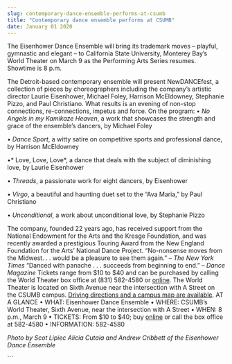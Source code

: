 ```yaml
---
slug: contemporary-dance-ensemble-performs-at-csumb
title: "Contemporary dance ensemble performs at CSUMB"
date: January 01 2020
---
```


 
<p>
  The Eisenhower Dance Ensemble will bring its trademark moves – playful,
  gymnastic and elegant – to California State University, Monterey Bay’s World
  Theater on March 9 as the Performing Arts Series resumes. Showtime is 8 p.m.
</p>
<p>
  The Detroit-based contemporary ensemble will present NewDANCEfest, a
  collection of pieces by choreographers including the company’s artistic
  director Laurie Eisenhower, Michael Foley, Harrison McEldowney, Stephanie
  Pizzo, and Paul Christiano. What results is an evening of non-stop
  connections, re-connections, impetus and force. On the program: •
  <em>No Angels in my Kamikaze Heaven</em>, a work that showcases the strength
  and grace of the ensemble’s dancers, by Michael Foley
</p>
<p>
  • <em>Dance Sport</em>, a witty satire on competitive sports and professional
  dance, by Harrison McEldowney
</p>
<p>
  •* Love, Love, Love*, a dance that deals with the subject of diminishing love,
  by Laurie Eisenhower
</p>
<p>• <em>Threads</em>, a passionate work for eight dancers, by Eisenhower</p>
<p>
  • <em>Virgo</em>, a beautiful and haunting duet set to the “Ava Maria,” by
  Paul Christiano
</p>
<p>
  • <em>Unconditional</em>, a work about unconditional love, by Stephanie Pizzo
</p>
<p>
  The company, founded 22 years ago, has received support from the National
  Endowment for the Arts and the Kresge Foundation, and was recently awarded a
  prestigious Touring Award from the New England Foundation for the Arts’
  National Dance Project. “No-nonsense moves from the Midwest. . . would be a
  pleasure to see them again.” – <em>The New York Times</em> “Danced with
  panache . . . succeeds from beginning to end.” –
  <em>Dance Magazine</em> Tickets range from $10 to $40 and can be purchased by
  calling the World Theater box office at (831) 582-4580 or
  <a href="https://csumb.edu/worldtheater">online</a>. The World Theater is
  located on Sixth Avenue near the intersection with A Street on the CSUMB
  campus.
  <a href="https://csumb.edu/map"
    >Driving directions and a campus map are available</a
  >. AT A GLANCE • WHAT: Eisenhower Dance Ensemble • WHERE: CSUMB’s World
  Theater, Sixth Avenue, near the intersection with A Street • WHEN: 8 p.m.,
  March 9 • TICKETS: From $10 to $40; buy
  <a href="http;//csumb.edu/worldtheater">online</a> or call the box office at
  582-4580 • INFORMATION: 582-4580
</p>
<p>
  <em
    >Photo by Scot Lipiec Alicia Cutaia and Andrew Cribbett of the Eisenhower
    Dance Ensemble</em
  >
</p>
```
